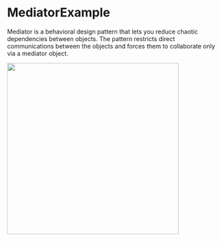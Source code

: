 # MediatorExample
Mediator is a behavioral design pattern that lets you reduce chaotic dependencies between objects. The pattern restricts direct communications between the objects and forces them to collaborate only via a mediator object.

<img src="https://user-images.githubusercontent.com/18700494/109392691-3895ed80-7926-11eb-91b5-a8c5d2c6b31a.png" width="400" height="400"/>
